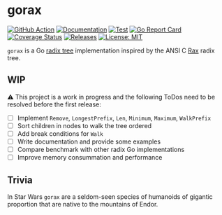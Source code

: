 # gorax

[![GitHub Action](https://img.shields.io/badge/GitHub-Action-blue)](https://github.com/features/actions)
[![Documentation](https://img.shields.io/badge/godoc-reference-5272B4.svg)](https://pkg.go.dev/github.com/snorwin/gorax)
[![Test](https://img.shields.io/github/workflow/status/snorwin/gorax/Test?label=tests&logo=github)](https://github.com/snorwin/gorax/actions)
[![Go Report Card](https://goreportcard.com/badge/github.com/snorwin/gorax)](https://goreportcard.com/report/github.com/snorwin/gorax)
[![Coverage Status](https://coveralls.io/repos/github/snorwin/gorax/badge.svg?branch=main)](https://coveralls.io/github/snorwin/gorax?branch=main)
[![Releases](https://img.shields.io/github/v/release/snorwin/gorax)](https://github.com/snorwin/gorax/releases)
[![License: MIT](https://img.shields.io/badge/License-MIT-yellow.svg)](https://opensource.org/licenses/MIT)

`gorax` is a Go [radix tree](https://en.wikipedia.org/wiki/Radix_tree) implementation inspired by the ANSI C [Rax](https://github.com/antirez/rax) radix tree.

## WIP
:warning: This project is a work in progress and the following ToDos need to be resolved before the first release:
- [ ] Implement `Remove`, `LongestPrefix`, `Len`, `Minimum`, `Maximum`, `WalkPrefix`
- [ ] Sort children in nodes to walk the tree ordered
- [ ] Add break conditions for `Walk`
- [ ] Write documentation and provide some examples 
- [ ] Compare benchmark with other radix Go implementations
- [ ] Improve memory consummation and performance 

## Trivia
In Star Wars `gorax` are a seldom-seen species of humanoids of gigantic proportion that are native to the mountains of Endor.